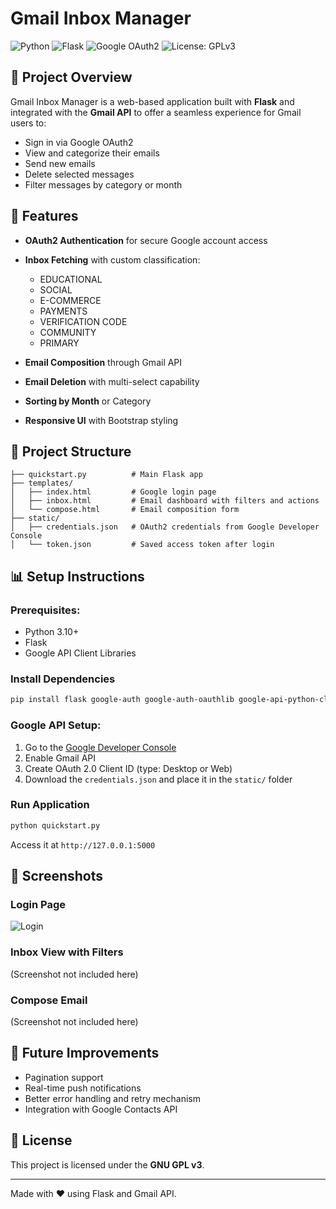 # Gmail Inbox Manager

![Python](https://img.shields.io/badge/Python-3.10-blue)
![Flask](https://img.shields.io/badge/Flask-Web%20Framework-yellow)
![Google OAuth2](https://img.shields.io/badge/OAuth2-Google-red)
![License: GPLv3](https://img.shields.io/badge/License-GPLv3-blue)

## 📄 Project Overview

Gmail Inbox Manager is a web-based application built with **Flask** and integrated with the **Gmail API** to offer a seamless experience for Gmail users to:

* Sign in via Google OAuth2
* View and categorize their emails
* Send new emails
* Delete selected messages
* Filter messages by category or month

## 🔧 Features

* **OAuth2 Authentication** for secure Google account access
* **Inbox Fetching** with custom classification:

  * EDUCATIONAL
  * SOCIAL
  * E-COMMERCE
  * PAYMENTS
  * VERIFICATION CODE
  * COMMUNITY
  * PRIMARY
* **Email Composition** through Gmail API
* **Email Deletion** with multi-select capability
* **Sorting by Month** or Category
* **Responsive UI** with Bootstrap styling

## 📁 Project Structure

```
├── quickstart.py          # Main Flask app
├── templates/
│   ├── index.html         # Google login page
│   ├── inbox.html         # Email dashboard with filters and actions
│   └── compose.html       # Email composition form
├── static/
│   ├── credentials.json   # OAuth2 credentials from Google Developer Console
│   └── token.json         # Saved access token after login
```

## 📊 Setup Instructions

### Prerequisites:

* Python 3.10+
* Flask
* Google API Client Libraries

### Install Dependencies

```bash
pip install flask google-auth google-auth-oauthlib google-api-python-client
```

### Google API Setup:

1. Go to the [Google Developer Console](https://console.developers.google.com/)
2. Enable Gmail API
3. Create OAuth 2.0 Client ID (type: Desktop or Web)
4. Download the `credentials.json` and place it in the `static/` folder

### Run Application

```bash
python quickstart.py
```

Access it at `http://127.0.0.1:5000`

## 🔎 Screenshots

### Login Page

![Login](https://upload.wikimedia.org/wikipedia/commons/7/7e/Gmail_icon_%282020%29.svg)

### Inbox View with Filters

(Screenshot not included here)

### Compose Email

(Screenshot not included here)

## 🚀 Future Improvements

* Pagination support
* Real-time push notifications
* Better error handling and retry mechanism
* Integration with Google Contacts API

## 📄 License

This project is licensed under the **GNU GPL v3**.

---

Made with ❤️ using Flask and Gmail API.
